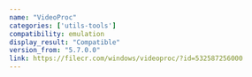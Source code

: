 ```yaml
---
name: "VideoProc"
categories: ['utils-tools']
compatibility: emulation
display_result: "Compatible"
version_from: "5.7.0.0"
link: https://filecr.com/windows/videoproc/?id=532587256000
---
```


